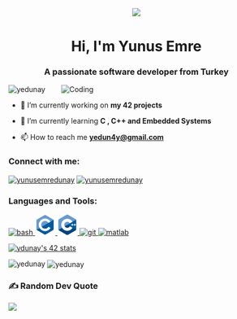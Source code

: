 <p align="center">
  <img src="https://www.yash.com/wp-content/uploads/2021/06/python-blogn-banner2.png"/>

<h1 align="center">Hi, I'm Yunus Emre</h1>
<h3 align="center">A passionate software developer from Turkey</h3>
<img align="right" alt="Coding" width="400" src="https://media.tenor.com/2uyENRmiUt0AAAAC/coding.gif">

<p align="left"> <img src="https://komarev.com/ghpvc/?username=yedunay&label=Profile%20views&color=0e75b6&style=flat" alt="yedunay" /> </p>

- 🔭 I’m currently working on **my 42 projects**

- 🌱 I’m currently learning **C , C++ and Embedded Systems**

- 📫 How to reach me **yedun4y@gmail.com**

<h3 align="left">Connect with me:</h3>
<p align="left">
<a href="https://linkedin.com/in/yunusemredunay" target="blank"><img align="center" src="https://raw.githubusercontent.com/rahuldkjain/github-profile-readme-generator/master/src/images/icons/Social/linked-in-alt.svg" alt="yunusemredunay" height="30" width="40" /></a>
<a href="https://instagram.com/yunusemredunay" target="blank"><img align="center" src="https://raw.githubusercontent.com/rahuldkjain/github-profile-readme-generator/master/src/images/icons/Social/instagram.svg" alt="yunusemredunay" height="30" width="40" /></a>
</p>

<h3 align="left">Languages and Tools:</h3>
<p align="left"> <a href="https://www.gnu.org/software/bash/" target="_blank" rel="noreferrer"> <img src="https://www.vectorlogo.zone/logos/gnu_bash/gnu_bash-icon.svg" alt="bash" width="40" height="40"/> </a> <a href="https://www.cprogramming.com/" target="_blank" rel="noreferrer"> <img src="https://raw.githubusercontent.com/devicons/devicon/master/icons/c/c-original.svg" alt="c" width="40" height="40"/> </a> <a href="https://www.w3schools.com/cpp/" target="_blank" rel="noreferrer"> <img src="https://raw.githubusercontent.com/devicons/devicon/master/icons/cplusplus/cplusplus-original.svg" alt="cplusplus" width="40" height="40"/> </a> <a href="https://git-scm.com/" target="_blank" rel="noreferrer"> <img src="https://www.vectorlogo.zone/logos/git-scm/git-scm-icon.svg" alt="git" width="40" height="40"/> </a> <a href="https://www.mathworks.com/" target="_blank" rel="noreferrer"> <img src="https://upload.wikimedia.org/wikipedia/commons/2/21/Matlab_Logo.png" alt="matlab" width="40" height="40"/> </a> </p>
<a href="https://github.com/oakoudad/badge42"><img src="https://badge.mediaplus.ma/binary/ydunay?1337Badge=off&UM6P=off" alt="ydunay's 42 stats" /></a>
<p><img align="left" src="https://github-readme-stats.vercel.app/api/top-langs?username=yedunay&show_icons=true&locale=en&layout=compact" alt="yedunay" /></p>

<p>&nbsp;<img align="center" src="https://github-readme-stats.vercel.app/api?username=yedunay&show_icons=true&locale=en" alt="yedunay" /></p>

### ✍️ Random Dev Quote
![](https://quotes-github-readme.vercel.app/api?type=horizontal&theme=tokyonight)
